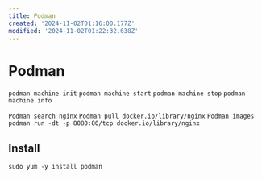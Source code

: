 ```yaml
---
title: Podman
created: '2024-11-02T01:16:00.177Z'
modified: '2024-11-02T01:22:32.638Z'
---
```


# Podman
```podman machine init```
```podman machine start```
```podman machine stop```
```podman machine info```

```Podman search nginx```
```Podman pull docker.io/library/nginx```
```Podman images```
```podman run -dt -p 8080:80/tcp docker.io/library/nginx```

## Install 
```sudo yum -y install podman```


